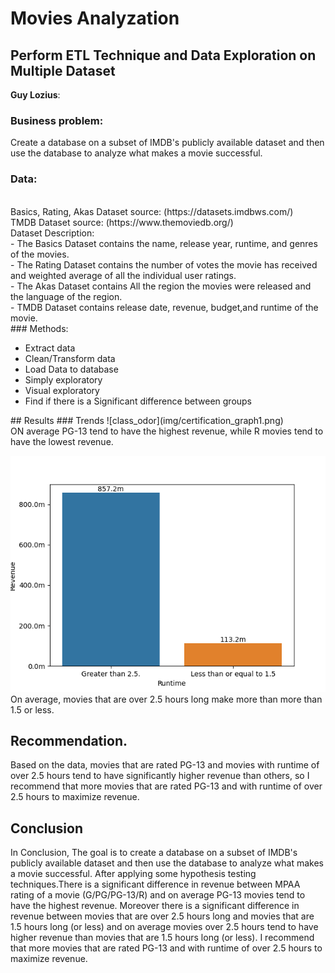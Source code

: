 # Movies Analyzation

## Perform  ETL Technique  and Data Exploration on Multiple Dataset
**Guy Lozius**:


### Business problem:
Create a database on a subset of  IMDB's publicly available dataset and then use the database to analyze what makes a movie successful.   <br/> 
### Data:
<br/>
Basics, Rating, Akas Dataset source: (https://datasets.imdbws.com/)</br>
TMDB Dataset source: (https://www.themoviedb.org/)<br/>
Dataset Description:<br/>
- The Basics Dataset contains the name, release year, runtime, and  genres of the movies.</br>
- The Rating Dataset contains the number of votes the movie has received and weighted average of all the individual user ratings.</br> 
- The Akas Dataset contains All the region the movies were released and the language of the region. </br>
- TMDB Dataset contains release date, revenue, budget,and runtime of the movie.</br>
### Methods:</br>
<ul>
  <li> Extract data</li>
  <li>Clean/Transform data </li>
  <li>Load Data to database</li>
  <li>Simply exploratory  </li>
  <li>Visual exploratory </li>
  <li> Find if there is a Significant difference between groups</li>
</ul>
## Results
### Trends 
![class_odor](img/certification_graph1.png)</br>
ON average PG-13 tend to have the highest revenue, while R movies tend to have the lowest revenue.

![color](img/Revenue1.png)</br>
On average, movies that are over 2.5 hours long make more than more than 1.5 or less.<br/>

## Recommendation.
Based on the data, movies that are rated PG-13 and movies with runtime of over 2.5 hours tend to have significantly higher revenue than others, so I recommend that more movies that are rated PG-13 and with runtime of over 2.5 hours to maximize revenue.
## Conclusion
In Conclusion, The goal is to create a database on a subset of  IMDB's publicly available dataset and then use the database to analyze what makes a movie successful. After applying some hypothesis testing techniques.There is a significant difference in revenue  between MPAA rating of a movie (G/PG/PG-13/R) and on average PG-13 movies tend to have the highest revenue. Moreover there is a significant difference in revenue between movies that are over 2.5 hours long and movies that are 1.5 hours long (or less) and on average movies over 2.5 hours tend to have higher revenue than movies that are 1.5 hours long (or less). I recommend that more movies that are rated PG-13 and with runtime of over 2.5 hours to maximize revenue.

